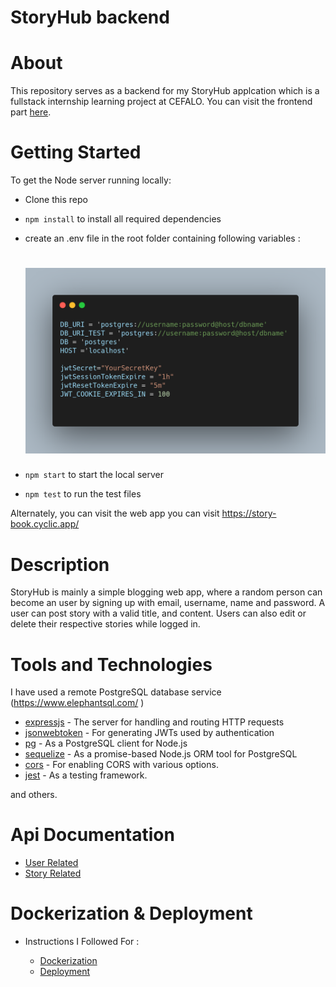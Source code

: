 # StoryHub backend

# About 
This repository serves as a backend for my StoryHub applcation which is a fullstack internship learning project at CEFALO. You can visit the frontend part [here](https://github.com/RakibulRanak/story-client).

# Getting Started

To get the Node server running locally:

- Clone this repo
- `npm install` to install all required dependencies
-  create an .env file in the root folder containing following variables :

    # ![.env file](documentation/env.png)
- `npm start` to start the local server
- `npm test` to run the test files

Alternately, you can visit the web app you can visit https://story-book.cyclic.app/


# Description
StoryHub is mainly a simple blogging web app, where a random person can become an user by signing up with email, username, name and password. A user can post story with a valid title, and content. Users can also edit or delete their respective stories while logged in.

# Tools and Technologies

I have used a remote PostgreSQL database service (https://www.elephantsql.com/ ) 

- [expressjs](https://www.npmjs.com/package/express) - The server for handling and routing HTTP requests
- [jsonwebtoken](https://www.npmjs.com/package/jsonwebtoken) - For generating JWTs used by authentication
- [pg](https://www.npmjs.com/package/pg) - As a PostgreSQL client for Node.js
- [sequelize](https://www.npmjs.com/package/sequelize) - As a promise-based Node.js ORM tool for PostgreSQL
- [cors](https://www.npmjs.com/package/cors) - For enabling CORS with various options.
- [jest](https://www.npmjs.com/package/jest) - As a testing framework.

and others.

# Api Documentation

- [User Related](/documentation/userApiDoc.md) 
- [Story Related](/documentation/storyApiDoc.md) 



# Dockerization & Deployment

- Instructions I Followed For :

    - [Dockerization](/documentation/docker.md) 
    - [Deployment](/documentation/deploy.md) 





